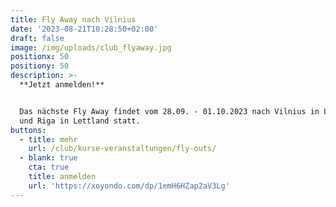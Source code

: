 ```yaml
---
title: Fly Away nach Vilnius
date: '2023-08-21T10:28:50+02:00'
draft: false
image: /img/uploads/club_flyaway.jpg
positionx: 50
positiony: 50
description: >-
  **Jetzt anmelden!**


  Das nächste Fly Away findet vom 28.09. - 01.10.2023 nach Vilnius in Littauen
  und Riga in Lettland statt.
buttons:
  - title: mehr
    url: /club/kurse-veranstaltungen/fly-outs/
  - blank: true
    cta: true
    title: anmelden
    url: 'https://xoyondo.com/dp/1emH6HZap2aV3Lg'
---
```


